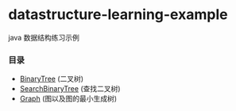 # datastructure-learning-example
java 数据结构练习示例

### 目录
* [BinaryTree](https://github.com/lilei644/datastructure-learning-example/tree/master/BinaryTree/src) (二叉树)
* [SearchBinaryTree](https://github.com/lilei644/datastructure-learning-example/tree/master/SearchBinaryTree/src) (查找二叉树)
* [Graph](https://github.com/lilei644/datastructure-learning-example/tree/master/SearchBinaryTree/src) (图以及图的最小生成树)